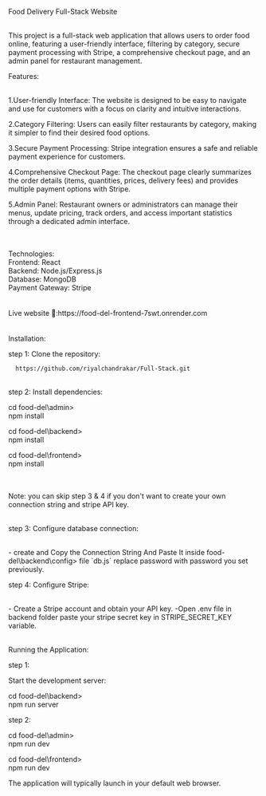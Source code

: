 

Food Delivery Full-Stack Website

<br>
This project is a full-stack web application that allows users to order food online, featuring a user-friendly interface, filtering by category, secure payment processing with Stripe, a comprehensive checkout page, and an admin panel for restaurant management.


Features:

<br>
 1.User-friendly Interface:  The website is designed to be easy to navigate and use for customers with a focus on clarity   and intuitive interactions.
 
 2.Category Filtering:  Users can easily filter restaurants by category, making it simpler to find their desired food options.

 3.Secure Payment Processing:  Stripe integration ensures a safe and reliable payment experience for customers.

 4.Comprehensive Checkout Page:  The checkout page clearly summarizes the order details (items, quantities, prices, delivery fees) and provides multiple payment options with Stripe.

 5.Admin Panel:  Restaurant owners or administrators can manage their menus, update pricing, track orders, and access important statistics through a dedicated admin interface.


<br>
<br>
Technologies:
<br>
 Frontend: React <br>
 Backend: Node.js/Express.js<br>
 Database: MongoDB<br>
 Payment Gateway: Stripe<br>


<br>
<br>
Live website 🔗:https://food-del-frontend-7swt.onrender.com<br>


<br>
<br>
Installation:



  step 1: Clone the repository:

      https://github.com/riyalchandrakar/Full-Stack.git   
   <br>
  step 2: Install dependencies:
   
   cd food-del\admin><br>
   npm install 

   cd food-del\backend><br>
   npm install

   cd food-del\frontend><br>
   npm install


<br>
<br>
Note: you can skip step 3 & 4 if you don't want to create your own connection string and stripe API key.

<br>
<br>
   
step 3: Configure database connection:

<br>
   - create and Copy the Connection String And Paste It inside food-del\backend\config>  file `db.js` replace password    with password you set previously.


<br>

step 4: Configure Stripe:

<br>
   - Create a Stripe account and obtain your API key.
   -Open .env file in backend folder paste your stripe secret key in STRIPE_SECRET_KEY variable.

<br>
<br>

Running the Application:

   step 1: 
   
   Start the development server:
   
   cd food-del\backend><br>
   npm  run server

   step 2:
  
   cd food-del\admin><br>
   npm  run dev

   cd food-del\frontend><br>
   npm  run dev
   
 The application will typically launch in your default web browser.



